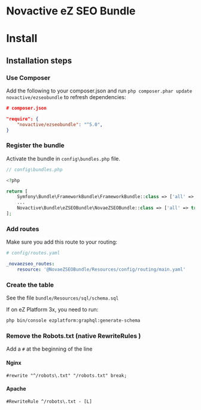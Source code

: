 # Novactive eZ SEO Bundle

# <i class="fa fa-cogs"></i> Install

## <i class="fa fa-spinner"></i> Installation steps


### Use Composer

Add the following to your composer.json and run `php composer.phar update novactive/ezseobundle` to refresh dependencies:

```json
# composer.json

"require": {
    "novactive/ezseobundle": "^5.0",
}
```


### Register the bundle

Activate the bundle in `config\bundles.php` file.

```php
// config\bundles.php

<?php

return [
    Symfony\Bundle\FrameworkBundle\FrameworkBundle::class => ['all' => true],
    ...
    Novactive\Bundle\eZSEOBundle\NovaeZSEOBundle::class => ['all' => true],
];
```


### Add routes

Make sure you add this route to your routing:

```yml
# config/routes.yaml

_novaezseo_routes:
    resource: '@NovaeZSEOBundle/Resources/config/routing/main.yaml'

```

### Create the table

See the file `bundle/Resources/sql/schema.sql`

If on eZ Platform 3x, you need to run:

```bash
php bin/console ezplatform:graphql:generate-schema
```

### Remove the Robots.txt (native RewriteRules )

Add a `#` at the beginning of the line

#### Nginx

```
#rewrite "^/robots\.txt" "/robots.txt" break;
```

#### Apache

```
#RewriteRule ^/robots\.txt - [L]
```
